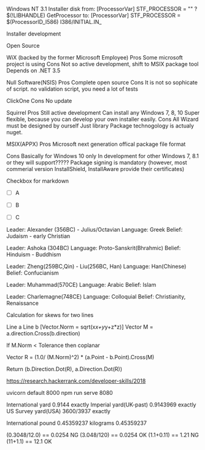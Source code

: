 Windows NT 3.1 Installer disk
from:
[ProcessorVar] STF_PROCESSOR = "" ? $(!LIBHANDLE) GetProcessor
to:
[ProcessorVar] STF_PROCESSOR = $(ProcessorID_I586)
I386/INITIAL.IN_



Installer development

Open Source

WiX (backed by the former Microsoft Employee)
Pros
Some microsoft project is using
Cons
Not so active development, shift to MSIX package tool
Depends on .NET 3.5


Null Software(NSIS)
Pros
Complete open source
Cons
It is not so sophicate of script.
no validation script, you need a lot of tests

ClickOne
Cons
No update

Squirrel
Pros
Still active development
Can install any Windows 7, 8, 10
Super flexible, because you can develop your own installer easily.
Cons
All Wizard must be designed by ourself
Just library
Package technogology is actualy nuget.

MSIX(APPX)
Pros
Microsoft next generation offical package file format

Cons
Basically for Windows 10 only
In development for other Windows 7, 8.1 or they will support?????
Package signing is mandatory (however, most commerial version InstallShield, InstallAware provide their certificates)

Checkbox for markdown

- [ ] A
- [ ] B
- [ ] C


Leader: Alexander (356BC) - Julius/Octavian
Language: Greek
Belief: Judaism - early Christian


Leader: Ashoka (304BC)
Language: Proto-Sanskrit(Bhrahmic)
Belief: Hinduism - Buddhism


Leader: Zheng(259BC,Qin) - Liu(256BC, Han)
Language: Han(Chinese)
Belief: Confucianism


Leader: Muhammad(570CE)
Language: Arabic
Belief: Islam


Leader: Charlemagne(748CE)
Language: Colloquial
Belief: Christianity, Renaissance




Calculation for skews for two lines

Line a
Line b
[Vector.Norm = sqrt(x*x+y*y+z*z)]
Vector M = a.direction.Cross(b.direction)

If M.Norm < Tolerance then coplanar

Vector R = (1.0/ (M.Norm)^2) * (a.Point - b.Point).Cross(M)

Return (b.Direction.Dot(R), a.Direction.Dot(R))


https://research.hackerrank.com/developer-skills/2018

uvicorn default 8000
npm run serve 8080


International yard     0.9144 exactly
Imperial yard(UK-past) 0.9143969 exactly
US Survey yard(USA)    3600/3937 exactly

International pound
0.45359237 kilograms
0.45359237

(0.3048/12.0) == 0.0254 NG
(3.048/120) == 0.0254 OK
(1.1+0.11) == 1.21 NG
(11+1.1) == 12.1 OK
